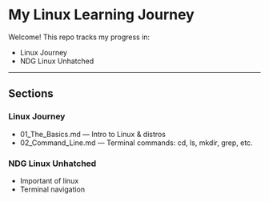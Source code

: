 #  My Linux Learning Journey

Welcome! This repo tracks my progress in:

-  Linux Journey 
-  NDG Linux Unhatched 

---

##  Sections

### Linux Journey
- 01_The_Basics.md — Intro to Linux & distros
- 02_Command_Line.md — Terminal commands: cd, ls, mkdir, grep, etc.

###  NDG Linux Unhatched
- Important of linux
- Terminal navigation

